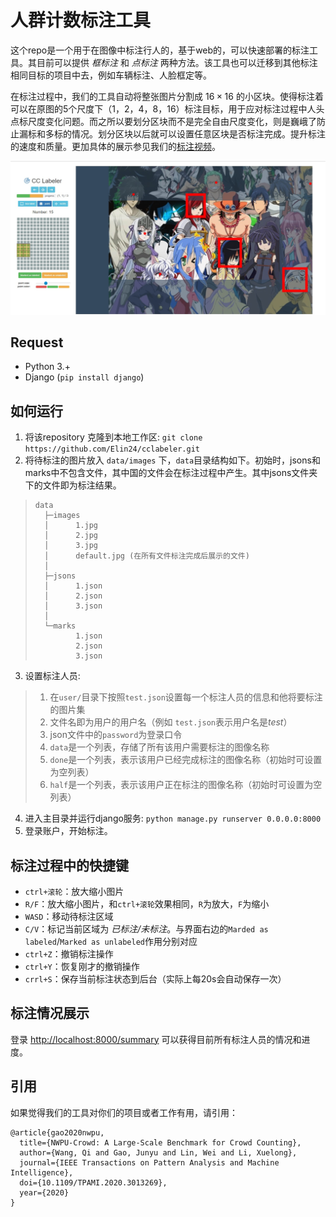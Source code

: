 # 人群计数标注工具

这个repo是一个用于在图像中标注行人的，基于web的，可以快速部署的标注工具。其目前可以提供 *框标注* 和 *点标注* 两种方法。该工具也可以迁移到其他标注相同目标的项目中去，例如车辆标注、人脸框定等。

在标注过程中，我们的工具自动将整张图片分割成 $16 \times 16$ 的小区块。使得标注着可以在原图的5个尺度下（1，2，4，8，16）标注目标，用于应对标注过程中人头点标尺度变化问题。而之所以要划分区块而不是完全自由尺度变化，则是巍峨了防止漏标和多标的情况。划分区块以后就可以设置任意区块是否标注完成。提升标注的速度和质量。更加具体的展示参见我们的[标注视频](https://www.youtube.com/watch?v=U4Vc6bOPxm0&authuser=0)。

![exhibitation](readmeimg/cclabel.jpg)

## Request

- Python 3.+
- Django (`pip install django`)

## 如何运行

1. 将该repository 克隆到本地工作区: `git clone https://github.com/Elin24/cclabeler.git`
2. 将待标注的图片放入 `data/images` 下，`data`目录结构如下。初始时，jsons和marks中不包含文件，其中国的文件会在标注过程中产生。其中jsons文件夹下的文件即为标注结果。

> ```
> data
>   ├─images
>   │      1.jpg
>   │      2.jpg
>   │      3.jpg
>   │      default.jpg (在所有文件标注完成后展示的文件)
>   │
>   ├─jsons
>   │      1.json
>   │      2.json
>   │      3.json
>   │
>   └─marks
>          1.json
>          2.json
>          3.json
> ```
3. 设置标注人员: 
> 1. 在`user/`目录下按照`test.json`设置每一个标注人员的信息和他将要标注的图片集
> 2. 文件名即为用户的用户名（例如 `test.json`表示用户名是*test*）
> 3. json文件中的`password`为登录口令
> 4. `data`是一个列表，存储了所有该用户需要标注的图像名称
> 5. `done`是一个列表，表示该用户已经完成标注的图像名称（初始时可设置为空列表）
> 6. `half`是一个列表，表示该用户正在标注的图像名称（初始时可设置为空列表）

4. 进入主目录并运行django服务: `python manage.py runserver 0.0.0.0:8000`
6. 登录账户，开始标注。

## 标注过程中的快捷键

- `ctrl+滚轮`：放大缩小图片
- `R/F`：放大缩小图片，和`ctrl+滚轮`效果相同，`R`为放大，`F`为缩小
- `WASD`：移动待标注区域
- `C/V`：标记当前区域为 *已标注/未标注*。与界面右边的`Marded as labeled`/`Marked as unlabeled`作用分别对应
- `ctrl+Z`：撤销标注操作
- `ctrl+Y`：恢复刚才的撤销操作
- `crrl+S`：保存当前标注状态到后台（实际上每20s会自动保存一次）


## 标注情况展示

登录 [http://localhost:8000/summary](http://localhost:8000/summary) 可以获得目前所有标注人员的情况和进度。

## 引用

如果觉得我们的工具对你们的项目或者工作有用，请引用：
```
@article{gao2020nwpu,
  title={NWPU-Crowd: A Large-Scale Benchmark for Crowd Counting},
  author={Wang, Qi and Gao, Junyu and Lin, Wei and Li, Xuelong},
  journal={IEEE Transactions on Pattern Analysis and Machine Intelligence},
  doi={10.1109/TPAMI.2020.3013269},
  year={2020}
}
```

